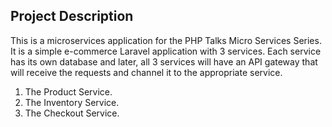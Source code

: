 ## Project Description

This is a microservices application for the PHP Talks Micro Services Series.  
It is a simple e-commerce Laravel application with 3 services. Each service has its own database and later, all 3 services will have an API gateway that will receive the requests and channel it to the appropriate service.
1. The Product Service.
2. The Inventory Service.
3. The Checkout Service.


